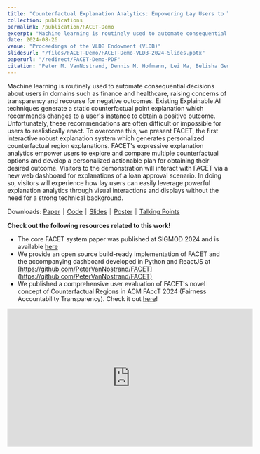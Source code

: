 ```yaml
---
title: "Counterfactual Explanation Analytics: Empowering Lay Users to Take Action Against Consequential Automated Decisions"
collection: publications
permalink: /publication/FACET-Demo
excerpt: "Machine learning is routinely used to automate consequential decisions about users in domains such as finance and healthcare, raising concerns of transparency and recourse for negative outcomes. Existing Explainable AI techniques generate a static counterfactual point explanation which recommends changes to a user's instance to obtain a positive outcome. Unfortunately, these recommendations are often difficult or impossible for users to realistically enact. To overcome this, we present FACET, the first interactive robust explanation system which generates personalized counterfactual region explanations. FACET's expressive explanation analytics empower users to explore and compare multiple counterfactual options and develop a personalized actionable plan for obtaining their desired outcome. Visitors to the demonstration will interact with FACET via a new web dashboard for explanations of a loan approval scenario. In doing so, visitors will experience how lay users can easily leverage powerful explanation analytics through visual interactions and displays without the need for a strong technical background."
date: 2024-08-26
venue: "Proceedings of the VLDB Endowment (VLDB)"
slidesurl: "/files/FACET-Demo/FACET-Demo-VLDB-2024-Slides.pptx"
paperurl: "/redirect/FACET-Demo-PDF"
citation: "Peter M. VanNostrand, Dennis M. Hofmann, Lei Ma, Belisha Genin, Randy Huang, and Elke A. Rundensteiner. Counterfactual Explanation Analytics: Empowering Lay Users to Take Action Against Consequential Automated Decisions. PVLDB, 17(12): 4349-4352, 2024. https://doi.org/10.14778/3685800.3685872"
---
```


<link rel="stylesheet" type="text/css" media="all" href="/assets/css/publication_items.css" />


Machine learning is routinely used to automate consequential decisions about users in domains such as finance and healthcare, raising concerns of transparency and recourse for negative outcomes. Existing Explainable AI techniques generate a static counterfactual point explanation which recommends changes to a user's instance to obtain a positive outcome. Unfortunately, these recommendations are often difficult or impossible for users to realistically enact. To overcome this, we present FACET, the first interactive robust explanation system which generates personalized counterfactual region explanations. FACET's expressive explanation analytics empower users to explore and compare multiple counterfactual options and develop a personalized actionable plan for obtaining their desired outcome. Visitors to the demonstration will interact with FACET via a new web dashboard for explanations of a loan approval scenario. In doing so, visitors will experience how lay users can easily leverage powerful explanation analytics through visual interactions and displays without the need for a strong technical background.

Downloads: [Paper](/redirect/FACET-Demo-PDF) ⏐ [Code](https://github.com/PeterVanNostrand/FACET) ⏐ [Slides](/files/FACET-Demo/FACET-Demo-VLDB-2024-Slides.pptx) ⏐ [Poster](/files/FACET-Demo/FACET-Demo-VLDB-2024-Poster.pptx) ⏐ [Talking Points](/files/FACET-Demo/FACET-Demo-VLDB-2024-Talking-Points.pdf)

**Check out the following resources related to this work!**

- The core FACET system paper was published at SIGMOD 2024 and is available [here](/publication/FACET-Robust-CFs)
- We provide an open source build-ready implementation of FACET and the accompanying dashboard developed in Python and ReactJS at [https://github.com/PeterVanNostrand/FACET](https://github.com/PeterVanNostrand/FACET)
- We published a comprehensive user evaluation of FACET's novel concept of Counterfactual Regions in ACM FAccT 2024 (Fairness Accountability Transparency). Check it out [here](https://petervannostrand.github.io/publication/Examining-Actionable-Recourse)!

<iframe width="560" height="315" src="https://www.youtube-nocookie.com/embed/9MNDrbIb2t0?si=rem937PnJ_bfh1UV" title="YouTube video player" frameborder="0" allow="accelerometer; autoplay; clipboard-write; encrypted-media; gyroscope; picture-in-picture; web-share" referrerpolicy="strict-origin-when-cross-origin" allowfullscreen></iframe>
<br>

